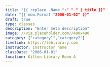 ```yaml
---
title: "{{ replace .Name "-" " " | title }}"
date: "{{ now.Format "2006-01-02" }}"
draft: true
type: classes
description: "Enter meta description"
image: //via.placeholder.com//480x480
category: ["category1","category2"]
livelink: https://leblibrary.com
instructor: Instructor name
classDate: "2006-01-01"
location: Kilton Library Room A
---
```

